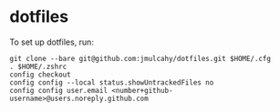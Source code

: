 # dotfiles

To set up dotfiles, run:

```
git clone --bare git@github.com:jmulcahy/dotfiles.git $HOME/.cfg
. $HOME/.zshrc
config checkout
config config --local status.showUntrackedFiles no
config config user.email <number+github-username>@users.noreply.github.com
```

